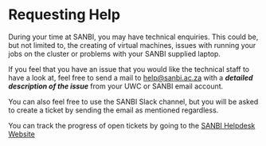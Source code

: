 # Requesting Help

During your time at SANBI, you may have technical enquiries. This could be, but not limited to, the creating of virtual machines, issues with running your jobs on the cluster or problems with your SANBI supplied laptop.

If you feel that you have an issue that you would like the technical staff to have a look at, feel free to send a mail to [help@sanbi.ac.za](mailto:help@sanbi.ac.za) with a **_detailed description of the issue_** from your UWC or SANBI email account.

You can also feel free to use the SANBI Slack channel, but you will be asked to create a ticket by sending the email as mentioned regardless.

You can track the progress of open tickets by going to the [SANBI Helpdesk Website](https://sanbi.ngdesk.com/)